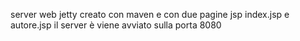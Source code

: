server web jetty creato con maven e con due pagine jsp index.jsp e autore.jsp
il server è viene avviato sulla porta 8080
